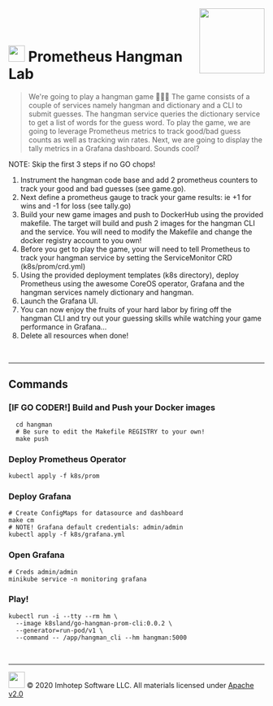 <img src="../assets/k8sland.png" align="right" width="auto" height="128"/>

<br/>
<br/>

# <img src="../assets/lab.png" width="32" height="auto"/> Prometheus Hangman Lab

> We're going to play a hangman game 🎉🎊🥳 The game consists of a couple of
> services namely hangman and dictionary and a CLI to submit guesses. The hangman
> service queries the dictionary service to get a list of words for the guess
> word. To play the game, we are going to leverage Prometheus metrics to
> track good/bad guess counts as well as tracking win rates. Next, we are going
> to display the tally metrics in a Grafana dashboard. Sounds cool?

NOTE: Skip the first 3 steps if no GO chops!

1. Instrument the hangman code base and add 2 prometheus counters to track your
   good and bad guesses (see game.go).
2. Next define a prometheus gauge to track your game results:
   ie +1 for wins and -1 for loss (see tally.go)
3. Build your new game images and push to DockerHub using the provided makefile.
   The target will build and push 2 images for the hangman CLI and the service.
   You will need to modify the Makefile and change the docker registry account to
   you own!
4. Before you get to play the game, your will need to tell Prometheus to
   track your hangman service by setting the ServiceMonitor CRD (k8s/prom/crd.yml)
5. Using the provided deployment templates (k8s directory), deploy Prometheus using the awesome
   CoreOS operator, Grafana and the hangman services namely dictionary and hangman.
6. Launch the Grafana UI.
7. You can now enjoy the fruits of your hard labor by firing off the hangman CLI and
   try out your guessing skills while watching your game performance in Grafana...
8. Delete all resources when done!

<br/>

---

## Commands

### [IF GO CODER!] Build and Push your Docker images

```shell
  cd hangman
  # Be sure to edit the Makefile REGISTRY to your own!
  make push
```

### Deploy Prometheus Operator

```shell
kubectl apply -f k8s/prom
```

### Deploy Grafana

```shell
# Create ConfigMaps for datasource and dashboard
make cm
# NOTE! Grafana default credentials: admin/admin
kubectl apply -f k8s/grafana.yml
```

### Open Grafana

  ```shell
  # Creds admin/admin
  minikube service -n monitoring grafana
  ```

### Play!

```shell
kubectl run -i --tty --rm hm \
  --image k8sland/go-hangman-prom-cli:0.0.2 \
  --generator=run-pod/v1 \
  --command -- /app/hangman_cli --hm hangman:5000
```

<br/>

---

<img src="../assets/imhotep_logo.png" width="32" height="auto"/> © 2020 Imhotep Software LLC.
All materials licensed under [Apache v2.0](http://www.apache.org/licenses/LICENSE-2.0)
